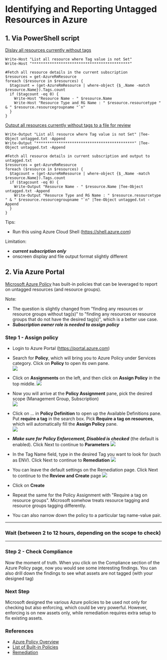Identifying and Reporting Untagged Resources in Azure
=========

## 1. Via PowerShell script
[Dislay all resources currently without tags](https://github.com/NorthwesternCloud/untagged-resources/blob/main/azure_scripts/Azure-list-untagged-resources-display.ps1)  
```
Write-Host "List all resource where Tag value is not Set"
Write-Host "********************************************"

#Fetch all resource details in the current subscription
$resources = get-AzureRmResource
foreach ($resource in $resources) {
  $tagcount = (get-AzureRmResource | where-object {$_.Name -match $resource.Name}).Tags.count
  if ($tagcount -eq 0) {
    Write-Host "Resource Name - " $resource.Name
    Write-Host "Resource Type and RG Name : " $resource.resourcetype " & " $resource.resourcegroupname "`n"
  }
}
```
[Output all resources currently without tags to a file for review](https://github.com/NorthwesternCloud/untagged-resources/blob/main/azure_scripts/Azure-list-untagged-resources-output.ps1)  
```
Write-Output "List all resource where Tag value is not Set" |Tee-Object untagged.txt -Append
Write-Output "********************************************" |Tee-Object untagged.txt -Append

#Fetch all resource details in current subscription and output to untagged.txt
$resources = get-AzureRmResource
foreach ($resource in $resources) {
  $tagcount = (get-AzureRmResource | where-object {$_.Name -match $resource.Name}).Tags.count
  if ($tagcount -eq 0) {
    Write-Output "Resource Name - " $resource.Name |Tee-Object untagged.txt -Append
    Write-Output "Resource Type and RG Name : " $resource.resourcetype " & " $resource.resourcegroupname "`n" |Tee-Object untagged.txt -Append
  }
}
```
Tips:
* Run this using Azure Cloud Shell (https://shell.azure.com)

Limitation: 
* ***current subscription only***
* onscreen display and file output format slightly different

## 2. Via Azure Portal 

[Microsoft Azure Policy](https://azure.microsoft.com/en-us/services/azure-policy) has built-in policies that can be leveraged to report on untagged resources (and resource groups).  

Note:
* The question is slightly changed from "finding any resources or resource groups without tag(s)" to "finding any resources or resource groups that do not have the desired tag(s)", 
which is a better use case. 
* ***Subscription owner role is needed to assign policy***

### Step 1 - Assign policy
* Login to Azure Portal (https://portal.azure.com)
* Search for **Policy**, which will bring you to Azure Policy under Services category.   Click on **Policy** to open its own pane.  
![](images/AzurePolicy1.png)
* Click on **Assignments** on the left, and then click on **Assign Policy** in the top middle.
![](images/AzurePolicy4.png)  

* Now you will arrive at the **Policy Assignment** pane, pick the desired scope (Management Group, Subscription)  
![](images/AzurePolicy6.png)  

* Click on ... in **Policy Definition** to open up the Available Definitions pane.   Put **require a tag** in the search box.   Pick **Require a tag on resources**, which will automatically fill the **Assign Policy** pane.   
![](images/AzurePolicy6.png)  

* ***Make sure for Policy Enforcement, Disabled is checked*** (the default is enabled).  Click Next to continue to **Parameters**
![](images/AzurePolicy7.png)  

* In the Tag Name field, type in the desired Tag you want to look for (such as ENV).  Click Next to continue to **Remediation**
![](images/AzurePolicy8.png)  

* You can leave the default settings on the Remediation page.  Click Next to continue to the **Review and Create** page
![](images/AzurePolicy9.png)  

* Click on **Create**

* Repeat the same for the Policy Assignment with "Require a tag on resource groups".  Microsoft somehow treats resource tagging and resource groups tagging differently.   
* You can also narrow down the policy to a particular tag name-value pair.

----
### Wait (between 2 to 12 hours, depending on the scope to check)
----
### Step 2 - Check Compliance

Now the moment of truth.  When you click on the Compliance section of the Azure Policy page, now you would see some interesting findings.  You can also drill down the findings to see what assets are not tagged (with your designed tag)  

### Next Step

Microsoft designed the various Azure policies to be used not only for checking but also enforcing, which could be very powerful.  However, enforcing is on new assets only, while remediation requires extra setup to fix existing assets.  

### References
* [Azure Policy Overview](https://docs.microsoft.com/en-us/azure/governance/policy/overview)
* [List of Built-in Policies](https://docs.microsoft.com/en-us/azure/governance/policy/samples/built-in-policies)
* [Remediation](https://docs.microsoft.com/en-us/azure/governance/policy/how-to/remediate-resources)


